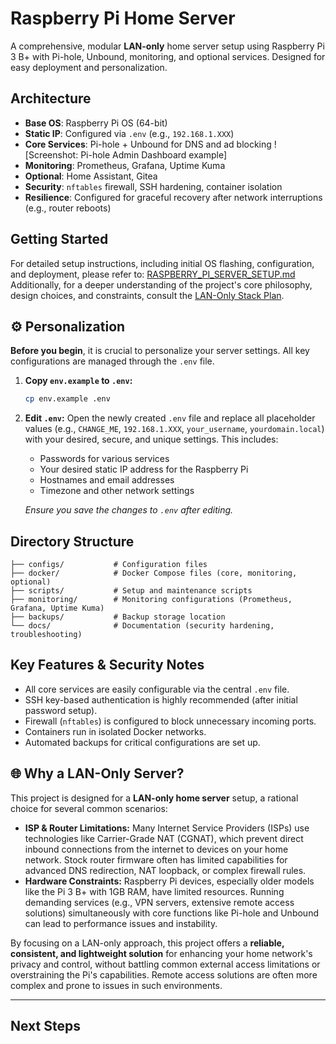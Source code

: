# Raspberry Pi Home Server

A comprehensive, modular **LAN-only** home server setup using Raspberry Pi 3 B+ with Pi-hole, Unbound, monitoring, and optional services. Designed for easy deployment and personalization.

## Architecture

- **Base OS**: Raspberry Pi OS (64-bit)
- **Static IP**: Configured via `.env` (e.g., `192.168.1.XXX`)
- **Core Services**: Pi-hole + Unbound for DNS and ad blocking ![Screenshot: Pi-hole Admin Dashboard example]
- **Monitoring**: Prometheus, Grafana, Uptime Kuma
- **Optional**: Home Assistant, Gitea
- **Security**: `nftables` firewall, SSH hardening, container isolation
- **Resilience**: Configured for graceful recovery after network interruptions (e.g., router reboots)

## Getting Started

For detailed setup instructions, including initial OS flashing, configuration, and deployment, please refer to: [RASPBERRY_PI_SERVER_SETUP.md](RASPBERRY_PI_SERVER_SETUP.md)
Additionally, for a deeper understanding of the project's core philosophy, design choices, and constraints, consult the [LAN-Only Stack Plan](docs/LAN_ONLY_STACK_PLAN.md).

## ⚙️ Personalization

**Before you begin**, it is crucial to personalize your server settings. All key configurations are managed through the `.env` file.

1.  **Copy `env.example` to `.env`:**

    ```bash
    cp env.example .env
    ```

2.  **Edit `.env`:** Open the newly created `.env` file and replace all placeholder values (e.g., `CHANGE_ME`, `192.168.1.XXX`, `your_username`, `yourdomain.local`) with your desired, secure, and unique settings. This includes:

    - Passwords for various services
    - Your desired static IP address for the Raspberry Pi
    - Hostnames and email addresses
    - Timezone and other network settings

    _Ensure you save the changes to `.env` after editing._

## Directory Structure

```
├── configs/           # Configuration files
├── docker/            # Docker Compose files (core, monitoring, optional)
├── scripts/           # Setup and maintenance scripts
├── monitoring/        # Monitoring configurations (Prometheus, Grafana, Uptime Kuma)
├── backups/           # Backup storage location
└── docs/              # Documentation (security hardening, troubleshooting)
```

## Key Features & Security Notes

- All core services are easily configurable via the central `.env` file.
- SSH key-based authentication is highly recommended (after initial password setup).
- Firewall (`nftables`) is configured to block unnecessary incoming ports.
- Containers run in isolated Docker networks.
- Automated backups for critical configurations are set up.

## 🌐 Why a LAN-Only Server?

This project is designed for a **LAN-only home server** setup, a rational choice for several common scenarios:

- **ISP & Router Limitations:** Many Internet Service Providers (ISPs) use technologies like Carrier-Grade NAT (CGNAT), which prevent direct inbound connections from the internet to devices on your home network. Stock router firmware often has limited capabilities for advanced DNS redirection, NAT loopback, or complex firewall rules.
- **Hardware Constraints:** Raspberry Pi devices, especially older models like the Pi 3 B+ with 1GB RAM, have limited resources. Running demanding services (e.g., VPN servers, extensive remote access solutions) simultaneously with core functions like Pi-hole and Unbound can lead to performance issues and instability.

By focusing on a LAN-only approach, this project offers a **reliable, consistent, and lightweight solution** for enhancing your home network's privacy and control, without battling common external access limitations or overstraining the Pi's capabilities. Remote access solutions are often more complex and prone to issues in such environments.

---

## Next Steps
